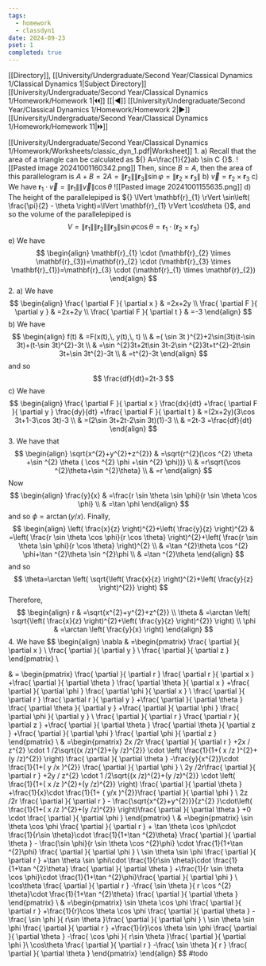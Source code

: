 ```yaml
---
tags:
  - homework
  - classdyn1
date: 2024-09-23
pset: 1
completed: true
---
```

[[Directory]], [[University/Undergraduate/Second Year/Classical Dynamics 1/Classical Dynamics 1|Subject Directory]]
[[University/Undergraduate/Second Year/Classical Dynamics 1/Homework/Homework 1|🞀🞀]] [[|◀]] [[University/Undergraduate/Second Year/Classical Dynamics 1/Homework/Homework 2|▶]] [[University/Undergraduate/Second Year/Classical Dynamics 1/Homework/Homework 11|🞂🞂]]

[[University/Undergraduate/Second Year/Classical Dynamics 1/Homework/Worksheets/classic_dyn_1.pdf|Worksheet]]
1. 
a)
Recall that the area of a triangle can be calculated as ${} A=\frac{1}{2}ab \sin C {}$. 
![[Pasted image 20241001160342.png]]
Then, since ${} B=A {}$, then the area of this parallelogram is ${} A+B=2A=\lVert \mathbf{r}_{2}  \rVert \lVert \mathbf{r}_{3} \rVert \sin\varphi=\lVert \mathbf{r}_{2} \times \mathbf{r}_{3} \rVert  {}$
b)
${}  \vec{v}=\mathbf{r}_{2} \times  \mathbf{r}_{3}  {}$
c)
We have ${} \mathbf{r}_{1} \cdot \vec{v}=\lVert \mathbf{r}_{1} \rVert \lVert \vec{v} \rVert \cos\theta {}$
![[Pasted image 20241001155635.png]]
d)
The height of the parallelepiped is ${} \lVert \mathbf{r}_{1} \rVert \sin\left( \frac{\pi}{2} - \theta \right)=\lVert \mathbf{r}_{1} \rVert \cos\theta {}$, and so the volume of the parallelepiped is
$$
V=\lVert \mathbf{r}_{1} \rVert \lVert \mathbf{r}_{2} \rVert \lVert \mathbf{r}_{3} \rVert \sin \varphi \cos\theta=\mathbf{r}_{1} \cdot (\mathbf{r}_{2} \times  \mathbf{r}_{3})
$$
e)
We have
$$
\begin{align}
\mathbf{r}_{1} \cdot (\mathbf{r}_{2} \times  \mathbf{r}_{3})=\mathbf{r}_{2} \cdot (\mathbf{r}_{3} \times  \mathbf{r}_{1})=\mathbf{r}_{3} \cdot (\mathbf{r}_{1} \times  \mathbf{r}_{2})
\end{align}
$$
2. 
a) We have
$$
\begin{align}
 \frac{ \partial F }{ \partial x }  & =2x+2y   \\
  \frac{ \partial F }{ \partial y }  & =2x+2y \\
 \frac{ \partial F }{ \partial t }  & =-3
 \end{align}
$$
b)
We have
$$
\begin{align}
f(t) & =F(x(t),\, y(t),\, t) \\
  & =( \sin 3t )^{2}+2\sin(3t)(t-\sin 3t)+(t-\sin 3t)^{2}-3t \\
  & =\sin ^{2}3t+2t\sin 3t-2\sin ^{2}3t+t^{2}-2t\sin 3t+\sin 3t^{2}-3t \\
  & =t^{2}-3t
\end{align}
$$
and so
$$
\frac{df}{dt}=2t-3
$$
c)
We have
$$
\begin{align}
 \frac{ \partial F }{ \partial x } \frac{dx}{dt}  +\frac{ \partial F }{ \partial y } \frac{dy}{dt} +\frac{ \partial F }{ \partial t }  & =(2x+2y)(3\cos 3t+1-3\cos 3t)-3 \\
  & =(2\sin 3t+2t-2\sin 3t)(1)-3 \\
  & =2t-3 =\frac{df}{dt} 
 \end{align}
$$
3. 
We have that
$$
\begin{align}
 \sqrt{x^{2}+y^{2}+z^{2}}  & =\sqrt{r^{2}(\cos ^{2} \theta +\sin ^{2} \theta ( \cos ^{2} \phi +\sin ^{2} \phi))}  \\
  & =r\sqrt{\cos ^{2}\theta+\sin ^{2}\theta} \\
  & =r
 \end{align}
$$
Now
$$
\begin{align}
\frac{y}{x} & =\frac{r \sin \theta \sin \phi}{r \sin \theta \cos \phi}  \\
  & =\tan \phi
\end{align}
$$
and so ${} \phi=\arctan (y /x) {}$. Finally, 
$$
\begin{align}
 \left(  \frac{x}{z}  \right)^{2}+\left(  \frac{y}{z}  \right)^{2}  & =\left(  \frac{r \sin \theta \cos \phi}{r \cos \theta}    \right)^{2}+\left(  \frac{r \sin \theta \sin \phi}{r \cos \theta}    \right)^{2} \\
  & =\tan ^{2}\theta \cos ^{2} \phi+\tan ^{2}\theta \sin ^{2}\phi \\
  & =\tan ^{2}\theta
 \end{align}
$$
and so 
$$
\theta=\arctan \left( \sqrt{\left(  \frac{x}{z}  \right)^{2}+\left(  \frac{y}{z}  \right)^{2}} \right) 
$$
Therefore, 
$$
\begin{align}
r & =\sqrt{x^{2}+y^{2}+z^{2}} \\
 \theta & =\arctan \left( \sqrt{\left( \frac{x}{z} \right)^{2}+\left( \frac{y}{z} \right)^{2}} \right) \\
 \phi & =\arctan \left( \frac{y}{x} \right)
\end{align}
$$
4. 
We have
$$
\begin{align}
 \nabla  & =\begin{pmatrix} \frac{ \partial  }{ \partial x }  \\ \frac{ \partial  }{ \partial y }  \\ \frac{ \partial  }{ \partial z }  \end{pmatrix} \\
 
  & = \begin{pmatrix} \frac{ \partial  }{ \partial r } \frac{ \partial r }{ \partial x } +\frac{ \partial  }{ \partial \theta } \frac{ \partial \theta }{ \partial x } +\frac{ \partial  }{ \partial \phi } \frac{ \partial \phi }{ \partial x }  \\ \frac{ \partial  }{ \partial r } \frac{ \partial r }{ \partial y } +\frac{ \partial  }{ \partial \theta } \frac{ \partial \theta }{ \partial y } +\frac{ \partial  }{ \partial \phi } \frac{ \partial \phi }{ \partial y }  \\ \frac{ \partial  }{ \partial r } \frac{ \partial r }{ \partial z } +\frac{ \partial  }{ \partial \theta } \frac{ \partial \theta }{ \partial z } +\frac{ \partial  }{ \partial \phi } \frac{ \partial \phi }{ \partial z }  \end{pmatrix}  \\
  & =\begin{pmatrix} 2x /2r \frac{ \partial  }{ \partial r }  +2x / z^{2} \cdot 1 /2\sqrt{(x /z)^{2}+(y /z)^{2}} \cdot  \left( \frac{1}{1+( x /z )^{2}+(y /z)^{2}} \right) \frac{ \partial  }{ \partial \theta } -\frac{y}{x^{2}}\cdot \frac{1}{1+( y /x )^{2}} \frac{ \partial  }{ \partial \phi } \\ 2y /2r\frac{ \partial  }{ \partial r } +2y / z^{2} \cdot 1 /2\sqrt{(x /z)^{2}+(y /z)^{2}} \cdot  \left( \frac{1}{1+( x /z )^{2}+(y /z)^{2}} \right) \frac{ \partial  }{ \partial \theta } +\frac{1}{x}\cdot \frac{1}{1+ ( y/x )^{2}}\frac{ \partial  }{ \partial \phi } \\ 2z /2r \frac{ \partial  }{ \partial r } - \frac{\sqrt{x^{2}+y^{2}}}{z^{2} }\cdot\left( \frac{1}{1+( x /z )^{2}+(y /z)^{2}} \right)\frac{ \partial  }{ \partial \theta } +0 \cdot \frac{ \partial  }{ \partial \phi }   \end{pmatrix}  \\
  & =\begin{pmatrix} \sin \theta \cos  \phi \frac{ \partial  }{ \partial r } + \tan  \theta \cos  \phi\cdot \frac{1}{r\sin \theta}\cdot \frac{1}{1+\tan ^{2}\theta} \frac{ \partial  }{ \partial \theta } - \frac{\sin  \phi}{r \sin \theta \cos ^{2}\phi} \cdot \frac{1}{1+\tan ^{2}\phi} \frac{ \partial  }{ \partial \phi }  \\ \sin \theta \sin \phi \frac{ \partial  }{ \partial r } +\tan  \theta \sin  \phi\cdot \frac{1}{r\sin \theta}\cdot \frac{1}{1+\tan ^{2}\theta} \frac{ \partial  }{ \partial \theta } +\frac{1}{r \sin \theta \cos \phi}\cdot \frac{1}{1+\tan ^{2}\phi}\frac{ \partial  }{ \partial \phi } \\ \cos\theta \frac{ \partial  }{ \partial r } -\frac{ \sin \theta }{ r \cos ^{2} \theta}\cdot \frac{1}{1+\tan ^{2}\theta} \frac{ \partial  }{ \partial \theta }   \end{pmatrix}  \\
  & =\begin{pmatrix} \sin \theta \cos \phi \frac{ \partial  }{ \partial r } +\frac{1}{r}\cos \theta \cos \phi \frac{ \partial  }{ \partial \theta } -\frac{ \sin \phi }{ r\sin \theta }\frac{ \partial  }{ \partial \phi }  \\  \sin \theta \sin \phi \frac{ \partial  }{ \partial r } +\frac{1}{r}\cos \theta \sin \phi \frac{ \partial  }{ \partial \theta } -\frac{ \cos \phi }{ r\sin \theta }\frac{ \partial  }{ \partial \phi }\\  \cos\theta \frac{ \partial  }{ \partial r } -\frac{ \sin \theta }{ r } \frac{ \partial  }{ \partial \theta }  \end{pmatrix} 
 \end{align}
$$
#todo 